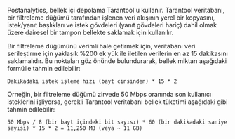Postanalytics, bellek içi depolama Tarantool'u kullanır. Tarantool veritabanı, bir filtreleme düğümü tarafından işlenen veri akışının yerel bir kopyasını, istek/yanıt başlıkları ve istek gövdeleri (yanıt gövdeleri hariç) dahil olmak üzere dairesel bir tampon bellekte saklamak için kullanılır.

Bir filtreleme düğümünü verimli hale getirmek için, veritabanı veri serileştirme için yaklaşık %200 ek yük ile iletilen verilerin en az 15 dakikasını saklamalıdır. Bu noktaları göz önünde bulundurarak, bellek miktarı aşağıdaki formülle tahmin edilebilir:

```
Dakikadaki istek işleme hızı (bayt cinsinden) * 15 * 2
```

Örneğin, bir filtreleme düğümü zirvede 50 Mbps oranında son kullanıcı isteklerini işliyorsa, gerekli Tarantool veritabanı bellek tüketimi aşağıdaki gibi tahmin edilebilir:

```
50 Mbps / 8 (bir bayt içindeki bit sayısı) * 60 (bir dakikadaki saniye sayısı) * 15 * 2 = 11,250 MB (veya ~ 11 GB)
```